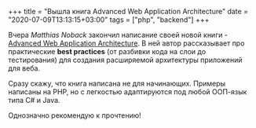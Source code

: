 +++
title = "Вышла книга Advanced Web Application Architecture"
date = "2020-07-09T13:13:15+03:00"
tags = ["php", "backend"]
+++

Вчера *Matthias Noback* закончил написание своей новой книги - [Advanced Web Application Architecture](https://leanpub.com/web-application-architecture/).
В ней автор рассказывает про практические **best practices** (от разбивки кода на слои до тестирования) для создания
расширяемой архитектуры приложений для веба.

Сразу скажу, что книга написана не для начинающих. Примеры написаны на PHP, но с легкостью адаптируются под любой
ООП-язык типа C# и Java.

Однозначно рекомендую к прочтению!
